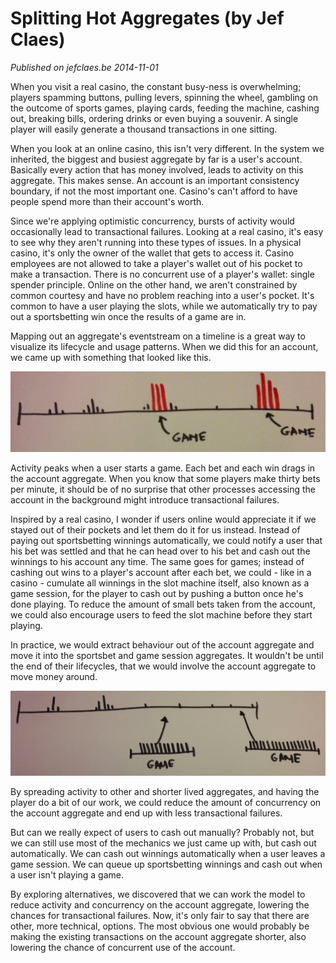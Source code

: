 # Splitting Hot Aggregates (by Jef Claes)

_Published on jefclaes.be 2014-11-01_

When you visit a real casino, the constant busy-ness is overwhelming; players spamming buttons, pulling levers, spinning the wheel, gambling on the outcome of sports games, playing cards, feeding the machine, cashing out, breaking bills, ordering drinks or even buying a souvenir. A single player will easily generate a thousand transactions in one sitting.

When you look at an online casino, this isn't very different. In the system we inherited, the biggest and busiest aggregate by far is a user's account. Basically every action that has money involved, leads to activity on this aggregate. This makes sense. An account is an important consistency boundary, if not the most important one. Casino's can't afford to have people spend more than their account's worth.

Since we're applying optimistic concurrency, bursts of activity would occasionally lead to transactional failures. Looking at a real casino, it's easy to see why they aren't running into these types of issues. In a physical casino, it's only the owner of the wallet that gets to access it. Casino employees are not allowed to take a player's wallet out of his pocket to make a transaction. There is no concurrent use of a player's wallet: single spender principle. Online on the other hand, we aren't constrained by common courtesy and have no problem reaching into a user's pocket. It's common to have a user playing the slots, while we automatically try to pay out a sportsbetting win once the results of a game are in.

Mapping out an aggregate's eventstream on a timeline is a great way to visualize its lifecycle and usage patterns. When we did this for an account, we came up with something that looked like this.

![Timeline](../images/jef-claes/4/timeline.png)

Activity peaks when a user starts a game. Each bet and each win drags in the account aggregate. When you know that some players make thirty bets per minute, it should be of no surprise that other processes accessing the account in the background might introduce transactional failures.

Inspired by a real casino, I wonder if users online would appreciate it if we stayed out of their pockets and let them do it for us instead. Instead of paying out sportsbetting winnings automatically, we could notify a user that his bet was settled and that he can head over to his bet and cash out the winnings to his account any time. The same goes for games; instead of cashing out wins to a player's account after each bet, we could - like in a casino - cumulate all winnings in the slot machine itself, also known as a game session, for the player to cash out by pushing a button once he's done playing. To reduce the amount of small bets taken from the account, we could also encourage users to feed the slot machine before they start playing.

In practice, we would extract behaviour out of the account aggregate and move it into the sportsbet and game session aggregates. It wouldn't be until the end of their lifecycles, that we would involve the account aggregate to move money around.

![Timeline 2](../images/jef-claes/4/timeline2.png)

By spreading activity to other and shorter lived aggregates, and having the player do a bit of our work, we could reduce the amount of concurrency on the account aggregate and end up with less transactional failures.

But can we really expect of users to cash out manually? Probably not, but we can still use most of the mechanics we just came up with, but cash out automatically. We can cash out winnings automatically when a user leaves a game session. We can queue up sportsbetting winnings and cash out when a user isn't playing a game.

By exploring alternatives, we discovered that we can work the model to reduce activity and concurrency on the account aggregate, lowering the chances for transactional failures. Now, it's only fair to say that there are other, more technical, options. The most obvious one would probably be making the existing transactions on the account aggregate shorter, also lowering the chance of concurrent use of the account.